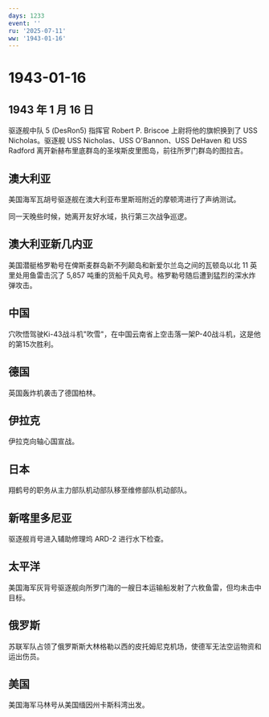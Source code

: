 ```yaml
---
days: 1233
event: ''
ru: '2025-07-11'
ww: '1943-01-16'
---
```


# 1943-01-16

## 1943 年 1 月 16 日

驱逐舰中队 5 (DesRon5) 指挥官 Robert P. Briscoe 上尉将他的旗帜换到了 USS
Nicholas。驱逐舰 USS Nicholas、USS O\'Bannon、USS DeHaven 和 USS Radford
离开新赫布里底群岛的圣埃斯皮里图岛，前往所罗门群岛的图拉吉。

## 澳大利亚

美国海军瓦胡号驱逐舰在澳大利亚布里斯班附近的摩顿湾进行了声纳测试。

同一天晚些时候，她离开友好水域，执行第三次战争巡逻。

## 澳大利亚新几内亚

美国潜艇格罗勒号在俾斯麦群岛新不列颠岛和新爱尔兰岛之间的瓦顿岛以北 11
英里处用鱼雷击沉了 5,857
吨重的货船千风丸号。格罗勒号随后遭到猛烈的深水炸弹攻击。

## 中国

穴吹悟驾驶Ki-43战斗机"吹雪"，在中国云南省上空击落一架P-40战斗机，这是他的第15次胜利。

## 德国

英国轰炸机袭击了德国柏林。

## 伊拉克

伊拉克向轴心国宣战。

## 日本

翔鹤号的职务从主力部队机动部队移至维修部队机动部队。

## 新喀里多尼亚

驱逐舰肖号进入辅助修理坞 ARD-2 进行水下检查。

## 太平洋

美国海军灰背号驱逐舰向所罗门海的一艘日本运输船发射了六枚鱼雷，但均未击中目标。

## 俄罗斯

苏联军队占领了俄罗斯斯大林格勒以西的皮托姆尼克机场，使德军无法空运物资和运出伤员。

## 美国

美国海军马林号从美国缅因州卡斯科湾出发。